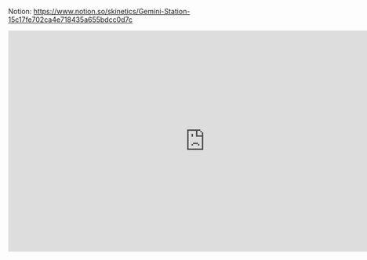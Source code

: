 Notion: https://www.notion.so/skinetics/Gemini-Station-15c17fe702ca4e718435a655bdcc0d7c

<iframe style="border: 1px solid rgba(0, 0, 0, 0.1);" width="800" height="450" src="https://www.figma.com/embed?embed_host=share&url=https%3A%2F%2Fwww.figma.com%2Ffile%2Fwiq5ScYTHr6OCwbIvOZsFw%2FiOS-Design%3Fnode-id%3D3%253A8" allowfullscreen></iframe>